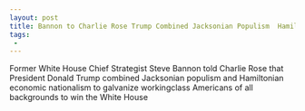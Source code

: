 ```yaml
---
layout: post
title: Bannon to Charlie Rose Trump Combined Jacksonian Populism  Hamiltonian Economic Nationalism to Galvanize WorkingClass Americans
tags:
 -
---
```

Former White House Chief Strategist Steve Bannon told Charlie Rose that President Donald Trump combined Jacksonian populism and Hamiltonian economic nationalism to galvanize workingclass Americans of all backgrounds to win the White House
